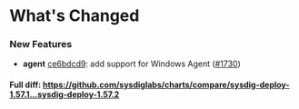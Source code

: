 # What's Changed

### New Features
- **agent** [ce6bdcd9](https://github.com/sysdiglabs/charts/commit/ce6bdcd95c97e658a38b2733aa773864494dba7b): add support for Windows Agent ([#1730](https://github.com/sysdiglabs/charts/issues/1730))
#### Full diff: https://github.com/sysdiglabs/charts/compare/sysdig-deploy-1.57.1...sysdig-deploy-1.57.2
